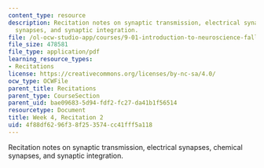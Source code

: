 ```yaml
---
content_type: resource
description: Recitation notes on synaptic transmission, electrical synapses, chemical
  synapses, and synaptic integration.
file: /ol-ocw-studio-app/courses/9-01-introduction-to-neuroscience-fall-2007/4f88df6296f38f253574cc41fff5a118_wk04_9_01_r03.pdf
file_size: 478581
file_type: application/pdf
learning_resource_types:
- Recitations
license: https://creativecommons.org/licenses/by-nc-sa/4.0/
ocw_type: OCWFile
parent_title: Recitations
parent_type: CourseSection
parent_uid: bae09683-5d94-fdf2-fc27-da41b1f56514
resourcetype: Document
title: Week 4, Recitation 2
uid: 4f88df62-96f3-8f25-3574-cc41fff5a118
---
```

Recitation notes on synaptic transmission, electrical synapses, chemical synapses, and synaptic integration.